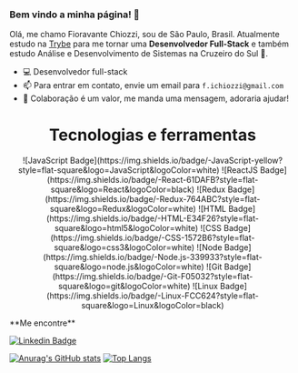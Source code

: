 ### Bem vindo a minha página! 👋

Olá, me chamo Fioravante Chiozzi, sou de São Paulo, Brasil. Atualmente estudo na [Trybe](https://www.betrybe.com/) para me tornar uma **Desenvolvedor Full-Stack** e também estudo Análise e Desenvolvimento de Sistemas na Cruzeiro do Sul 🚀.

- 💻 Desenvolvedor full-stack
- 📫 Para entrar em contato, envie um email para `f.ichiozzi@gmail.com`
- 💬 Colaboração é um valor, me manda uma mensagem, adoraria ajudar!


<h1 align=center>Tecnologias e ferramentas</h1>

<p align=center>
![JavaScript Badge](https://img.shields.io/badge/-JavaScript-yellow?style=flat-square&logo=JavaScript&logoColor=white)
![ReactJS Badge](https://img.shields.io/badge/-React-61DAFB?style=flat-square&logo=React&logoColor=black)
![Redux Badge](https://img.shields.io/badge/-Redux-764ABC?style=flat-square&logo=Redux&logoColor=white)
![HTML Badge](https://img.shields.io/badge/-HTML-E34F26?style=flat-square&logo=html5&logoColor=white)
![CSS Badge](https://img.shields.io/badge/-CSS-1572B6?style=flat-square&logo=css3&logoColor=white)
![Node Badge](https://img.shields.io/badge/-Node.js-339933?style=flat-square&logo=node.js&logoColor=white)
![Git Badge](https://img.shields.io/badge/-Git-F05032?style=flat-square&logo=git&logoColor=white)
![Linux Badge](https://img.shields.io/badge/-Linux-FCC624?style=flat-square&logo=Linux&logoColor=black)
</p>
**Me encontre**

[![Linkedin Badge](https://img.shields.io/badge/-LinkedIn-0077B5?style=flat-square&logo=Linkedin&logoColor=white&link=https://www.linkedin.com/in/gomesanac/)](https://www.linkedin.com/in/fioravantechiozzi/)

[![Anurag's GitHub stats](https://github-readme-stats.vercel.app/api?username=Fioravante1&layout=compact&theme=midnight-purple)](https://github.com/anuraghazra/github-readme-stats)
[![Top Langs](https://github-readme-stats.vercel.app/api/top-langs/?username=Fioravante1&layout=compact&theme=midnight-purple)](https://github.com/anuraghazra/github-readme-stats)

<!--
**Fioravante1/Fioravante1** is a ✨ _special_ ✨ repository because its `README.md` (this file) appears on your GitHub profile.

Here are some ideas to get you started:

- 🔭 I’m currently working on ...
- 🌱 I’m currently learning ...
- 👯 I’m looking to collaborate on ...
- 🤔 I’m looking for help with ...
- 💬 Ask me about ...
- 📫 How to reach me: ...
- 😄 Pronouns: ...
- ⚡ Fun fact: ...
-->
